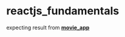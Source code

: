 # reactjs_fundamentals

expecting result from [**movie_app**](https://dribbble.com/shots/2442798-Movie-Application)
